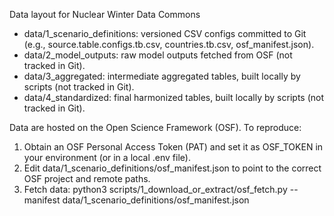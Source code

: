 Data layout for Nuclear Winter Data Commons

- data/1_scenario_definitions: versioned CSV configs committed to Git (e.g., source.table.configs.tb.csv, countries.tb.csv, osf_manifest.json).
- data/2_model_outputs: raw model outputs fetched from OSF (not tracked in Git).
- data/3_aggregated: intermediate aggregated tables, built locally by scripts (not tracked in Git).
- data/4_standardized: final harmonized tables, built locally by scripts (not tracked in Git).

Data are hosted on the Open Science Framework (OSF). To reproduce:
1) Obtain an OSF Personal Access Token (PAT) and set it as OSF_TOKEN in your environment (or in a local .env file).
2) Edit data/1_scenario_definitions/osf_manifest.json to point to the correct OSF project and remote paths.
3) Fetch data: python3 scripts/1_download_or_extract/osf_fetch.py --manifest data/1_scenario_definitions/osf_manifest.json
